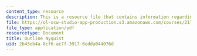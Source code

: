 ```yaml
---
content_type: resource
description: This is a resource file that contains information regarding outline nyquist.
file: https://ol-ocw-studio-app-production.s3.amazonaws.com/courses/21l-705-major-authors-john-milton-spring-2008/2b43eb4a8cf6ac7f39176edda044076d_MIT21L_705S08_nyquist.pdf
file_type: application/pdf
resourcetype: Document
title: Outline Nyquist
uid: 2b43eb4a-8cf6-ac7f-3917-6edda044076d
---
```

